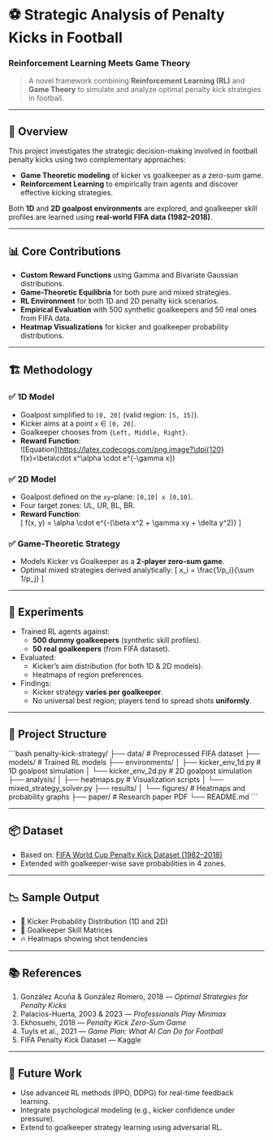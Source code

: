 
# ⚽ Strategic Analysis of Penalty Kicks in Football  
### Reinforcement Learning Meets Game Theory

> A novel framework combining **Reinforcement Learning (RL)** and **Game Theory** to simulate and analyze optimal penalty kick strategies in football.

---

## 🧠 Overview

This project investigates the strategic decision-making involved in football penalty kicks using two complementary approaches:
- **Game Theoretic modeling** of kicker vs goalkeeper as a zero-sum game.
- **Reinforcement Learning** to empirically train agents and discover effective kicking strategies.

Both **1D** and **2D goalpost environments** are explored, and goalkeeper skill profiles are learned using **real-world FIFA data (1982–2018)**.

---

## 📊 Core Contributions

- **Custom Reward Functions** using Gamma and Bivariate Gaussian distributions.
- **Game-Theoretic Equilibria** for both pure and mixed strategies.
- **RL Environment** for both 1D and 2D penalty kick scenarios.
- **Empirical Evaluation** with 500 synthetic goalkeepers and 50 real ones from FIFA data.
- **Heatmap Visualizations** for kicker and goalkeeper probability distributions.

---

## 🏗️ Methodology

### ✅ 1D Model
- Goalpost simplified to `[0, 20]` (valid region: `[5, 15]`).
- Kicker aims at a point `x` ∈ `[0, 20]`.
- Goalkeeper chooses from `{Left, Middle, Right}`.
- **Reward Function**:  
![Equation](https://latex.codecogs.com/png.image?\dpi{120} f(x)=\beta\cdot x^\alpha \cdot e^{-\gamma x})


### ✅ 2D Model
- Goalpost defined on the `xy`-plane: `[0,10] x [0,10]`.
- Four target zones: UL, UR, BL, BR.
- **Reward Function**:  
  \[
  f(x, y) = \alpha \cdot e^{-(\beta x^2 + \gamma xy + \delta y^2)}
  \]

### ✅ Game-Theoretic Strategy
- Models Kicker vs Goalkeeper as a **2-player zero-sum game**.
- Optimal mixed strategies derived analytically:
  \[
  x_i = \frac{1/p_i}{\sum 1/p_j}
  \]

---

## 🧪 Experiments

- Trained RL agents against:
  - **500 dummy goalkeepers** (synthetic skill profiles).
  - **50 real goalkeepers** (from FIFA dataset).
- Evaluated:
  - Kicker’s aim distribution (for both 1D & 2D models).
  - Heatmaps of region preferences.
- Findings:
  - Kicker strategy **varies per goalkeeper**.
  - No universal best region; players tend to spread shots **uniformly**.

---

## 📁 Project Structure

\`\`\`bash
penalty-kick-strategy/
├── data/                      # Preprocessed FIFA dataset
├── models/                    # Trained RL models
├── environments/
│   ├── kicker_env_1d.py       # 1D goalpost simulation
│   └── kicker_env_2d.py       # 2D goalpost simulation
├── analysis/
│   ├── heatmaps.py            # Visualization scripts
│   └── mixed_strategy_solver.py
├── results/
│   └── figures/               # Heatmaps and probability graphs
├── paper/                     # Research paper PDF
└── README.md
\`\`\`

---

## 📦 Dataset

- Based on: [FIFA World Cup Penalty Kick Dataset (1982–2018)](https://www.kaggle.com/datasets/pablollanderos33/world-cup-penalty-shootouts)
- Extended with goalkeeper-wise save probabilities in 4 zones.

---

## 📉 Sample Output

- 🎯 Kicker Probability Distribution (1D and 2D)
- 🧱 Goalkeeper Skill Matrices
- 🔥 Heatmaps showing shot tendencies

---

## 📚 References

1. González Acuña & González Romero, 2018 — *Optimal Strategies for Penalty Kicks*
2. Palacios-Huerta, 2003 & 2023 — *Professionals Play Minimax*
3. Ekhosuehi, 2018 — *Penalty Kick Zero-Sum Game*
4. Tuyls et al., 2021 — *Game Plan: What AI Can Do for Football*
5. FIFA Penalty Kick Dataset — Kaggle

---

## 🚀 Future Work

- Use advanced RL methods (PPO, DDPG) for real-time feedback learning.
- Integrate psychological modeling (e.g., kicker confidence under pressure).
- Extend to goalkeeper strategy learning using adversarial RL.


